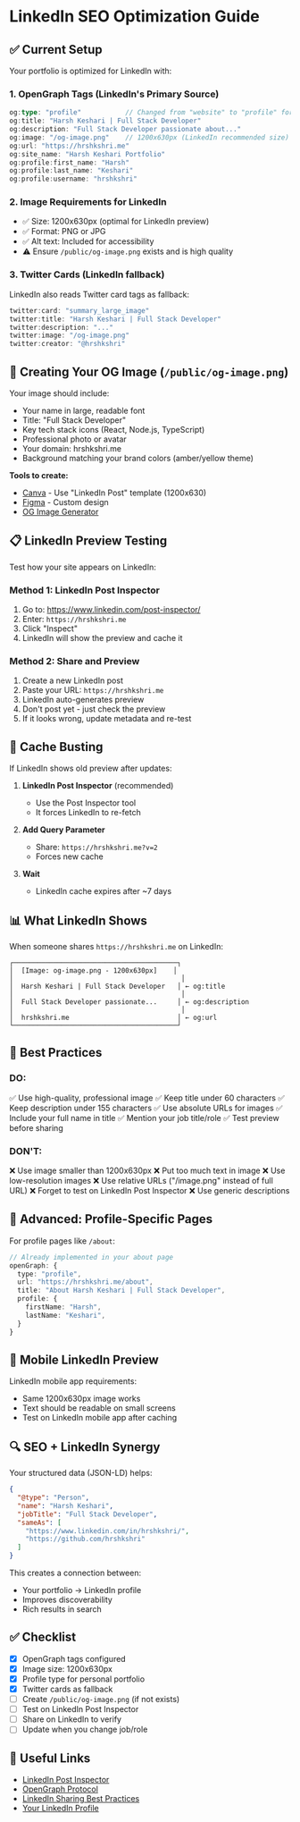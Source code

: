 # LinkedIn SEO Optimization Guide

## ✅ Current Setup

Your portfolio is optimized for LinkedIn with:

### 1. **OpenGraph Tags** (LinkedIn's Primary Source)
```typescript
og:type: "profile"           // Changed from "website" to "profile" for personal portfolio
og:title: "Harsh Keshari | Full Stack Developer"
og:description: "Full Stack Developer passionate about..."
og:image: "/og-image.png"    // 1200x630px (LinkedIn recommended size)
og:url: "https://hrshkshri.me"
og:site_name: "Harsh Keshari Portfolio"
og:profile:first_name: "Harsh"
og:profile:last_name: "Keshari"
og:profile:username: "hrshkshri"
```

### 2. **Image Requirements for LinkedIn**
- ✅ Size: 1200x630px (optimal for LinkedIn preview)
- ✅ Format: PNG or JPG
- ✅ Alt text: Included for accessibility
- ⚠️ Ensure `/public/og-image.png` exists and is high quality

### 3. **Twitter Cards** (LinkedIn fallback)
LinkedIn also reads Twitter card tags as fallback:
```typescript
twitter:card: "summary_large_image"
twitter:title: "Harsh Keshari | Full Stack Developer"
twitter:description: "..."
twitter:image: "/og-image.png"
twitter:creator: "@hrshkshri"
```

## 🎨 Creating Your OG Image (`/public/og-image.png`)

Your image should include:
- Your name in large, readable font
- Title: "Full Stack Developer"
- Key tech stack icons (React, Node.js, TypeScript)
- Professional photo or avatar
- Your domain: hrshkshri.me
- Background matching your brand colors (amber/yellow theme)

**Tools to create:**
- [Canva](https://canva.com) - Use "LinkedIn Post" template (1200x630)
- [Figma](https://figma.com) - Custom design
- [OG Image Generator](https://og-image.vercel.app/)

## 📋 LinkedIn Preview Testing

Test how your site appears on LinkedIn:

### Method 1: LinkedIn Post Inspector
1. Go to: https://www.linkedin.com/post-inspector/
2. Enter: `https://hrshkshri.me`
3. Click "Inspect"
4. LinkedIn will show the preview and cache it

### Method 2: Share and Preview
1. Create a new LinkedIn post
2. Paste your URL: `https://hrshkshri.me`
3. LinkedIn auto-generates preview
4. Don't post yet - just check the preview
5. If it looks wrong, update metadata and re-test

## 🔄 Cache Busting

If LinkedIn shows old preview after updates:

1. **LinkedIn Post Inspector** (recommended)
   - Use the Post Inspector tool
   - It forces LinkedIn to re-fetch

2. **Add Query Parameter**
   - Share: `https://hrshkshri.me?v=2`
   - Forces new cache

3. **Wait**
   - LinkedIn cache expires after ~7 days

## 📊 What LinkedIn Shows

When someone shares `https://hrshkshri.me` on LinkedIn:

```
┌─────────────────────────────────────────┐
│  [Image: og-image.png - 1200x630px]    │
│                                          │
│  Harsh Keshari | Full Stack Developer   │ ← og:title
│                                          │
│  Full Stack Developer passionate...     │ ← og:description
│                                          │
│  hrshkshri.me                           │ ← og:url
└─────────────────────────────────────────┘
```

## 🎯 Best Practices

### DO:
✅ Use high-quality, professional image
✅ Keep title under 60 characters
✅ Keep description under 155 characters
✅ Use absolute URLs for images
✅ Include your full name in title
✅ Mention your job title/role
✅ Test preview before sharing

### DON'T:
❌ Use image smaller than 1200x630px
❌ Put too much text in image
❌ Use low-resolution images
❌ Use relative URLs ("/image.png" instead of full URL)
❌ Forget to test on LinkedIn Post Inspector
❌ Use generic descriptions

## 🚀 Advanced: Profile-Specific Pages

For profile pages like `/about`:

```typescript
// Already implemented in your about page
openGraph: {
  type: "profile",
  url: "https://hrshkshri.me/about",
  title: "About Harsh Keshari | Full Stack Developer",
  profile: {
    firstName: "Harsh",
    lastName: "Keshari",
  }
}
```

## 📱 Mobile LinkedIn Preview

LinkedIn mobile app requirements:
- Same 1200x630px image works
- Text should be readable on small screens
- Test on LinkedIn mobile app after caching

## 🔍 SEO + LinkedIn Synergy

Your structured data (JSON-LD) helps:
```json
{
  "@type": "Person",
  "name": "Harsh Keshari",
  "jobTitle": "Full Stack Developer",
  "sameAs": [
    "https://www.linkedin.com/in/hrshkshri/",
    "https://github.com/hrshkshri"
  ]
}
```

This creates a connection between:
- Your portfolio → LinkedIn profile
- Improves discoverability
- Rich results in search

## ✅ Checklist

- [x] OpenGraph tags configured
- [x] Image size: 1200x630px
- [x] Profile type for personal portfolio
- [x] Twitter cards as fallback
- [ ] Create `/public/og-image.png` (if not exists)
- [ ] Test on LinkedIn Post Inspector
- [ ] Share on LinkedIn to verify
- [ ] Update when you change job/role

## 🔗 Useful Links

- [LinkedIn Post Inspector](https://www.linkedin.com/post-inspector/)
- [OpenGraph Protocol](https://ogp.me/)
- [LinkedIn Sharing Best Practices](https://www.linkedin.com/help/linkedin/answer/a521928)
- [Your LinkedIn Profile](https://www.linkedin.com/in/hrshkshri/)
